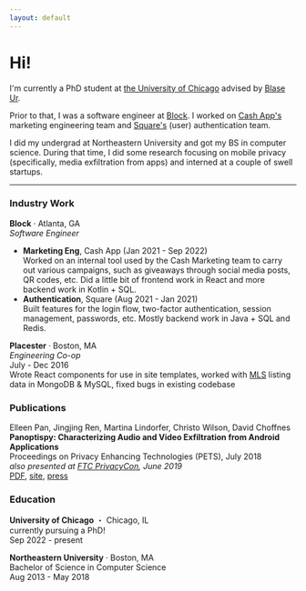 ```yaml
---
layout: default
---
```

# Hi!

I'm currently a PhD student at [the University of Chicago](https://www.uchicago.edu/) advised by [Blase Ur](https://www.blaseur.com/).   

Prior to that, I was a software engineer at [Block](https://block.xyz/). I worked on [Cash App's](https://cash.app/) marketing engineering team and [Square's](https://squareup.com/us/en) (user) authentication team.

I did my undergrad at Northeastern University and got my BS in computer science. During that time, I did some research focusing on mobile privacy (specifically, media exfiltration from apps) and interned at a couple of swell startups.

---

### Industry Work
**Block** · Atlanta, GA  
*Software Engineer*  
- **Marketing Eng**, Cash App (Jan 2021 - Sep 2022)  
Worked on an internal tool used by the Cash Marketing team to carry out various campaigns, such as giveaways through social media posts, QR codes, etc. Did a little bit of frontend work in React and more backend work in Kotlin + SQL. 
- **Authentication**, Square (Aug 2021 - Jan 2021)  
Built features for the login flow, two-factor authentication, session management, passwords, etc. Mostly backend work in Java + SQL and Redis.

**Placester** · Boston, MA  
*Engineering Co-op*  
July - Dec 2016  
Wrote React components for use in site templates, worked with [MLS](https://en.wikipedia.org/wiki/Multiple_listing_service) listing data in MongoDB & MySQL, fixed bugs in existing codebase  

### Publications
Elleen Pan, Jingjing Ren, Martina Lindorfer, Christo Wilson, David Choffnes  
**Panoptispy: Characterizing Audio and Video Exfiltration from Android Applications**  
Proceedings on Privacy Enhancing Technologies (PETS), July 2018  
*also presented at [FTC PrivacyCon](https://www.ftc.gov/news-events/events-calendar/privacycon-2019), June 2019*  
[PDF](/files/panoptispy.pdf), [site](https://recon.meddle.mobi/panoptispy/index.html), [press](/press)  

### Education
**University of Chicago** ・ Chicago, IL  
currently pursuing a PhD!   
Sep 2022 - present  
  
**Northeastern University** · Boston, MA  
Bachelor of Science in Computer Science  
Aug 2013 -  May 2018

